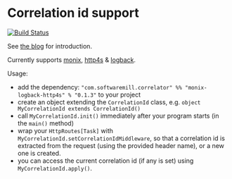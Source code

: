 # Correlation id support

[![Build Status](https://travis-ci.org/softwaremill/correlator.svg?branch=master)](https://travis-ci.org/softwaremill/correlator)

See [the blog](https://blog.softwaremill.com/correlation-ids-in-scala-using-monix-3aa11783db81) for introduction.

Currently supports [monix](https://monix.io), [http4s](https://http4s.org) & [logback](https://logback.qos.ch).

Usage:

* add the dependency: `"com.softwaremill.correlator" %% "monix-logback-http4s" % "0.1.3"` to your project
* create an object extending the `CorrelationId` class, e.g. `object MyCorrelationId extends CorrelationId()`
* call `MyCorrelationId.init()` immediately after your program starts (in the `main()` method)
* wrap your `HttpRoutes[Task]` with `MyCorrelationId.setCorrelationIdMiddleware`, so that a correlation id is
extracted from the request (using the provided header name), or a new one is created.
* you can access the current correlation id (if any is set) using `MyCorrelationId.apply()`. 
